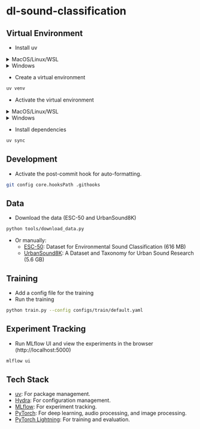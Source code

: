 # dl-sound-classification

## Virtual Environment

- Install uv

<details>
  <summary>MacOS/Linux/WSL</summary>

  ```bash
  curl -LsSf https://astral.sh/uv/install.sh | sh
  ```
</details>
<details>
  <summary>Windows</summary>

  ```powershell
  powershell -ExecutionPolicy ByPass -c "irm https://astral.sh/uv/install.ps1 | iex"
  ```
</details>

- Create a virtual environment

```bash
uv venv
```

- Activate the virtual environment

<details>
  <summary>MacOS/Linux/WSL</summary>

  ```bash
source .venv/bin/activate
  ```
</details>
<details>
  <summary>Windows</summary>

  ```powershell
.venv\Scripts\activate
  ```
</details>

- Install dependencies

```bash
uv sync
```

## Development

- Activate the post-commit hook for auto-formatting.

```bash
git config core.hooksPath .githooks
```

## Data

- Download the data (ESC-50 and UrbanSound8K)

```bash
python tools/download_data.py
```

- Or manually:
  - [ESC-50](https://github.com/karolpiczak/ESC-50): Dataset for Environmental Sound Classification (616 MB)
  - [UrbanSound8K](https://urbansounddataset.weebly.com/urbansound8k.html): A Dataset and Taxonomy for Urban Sound Research (5.6 GB)


## Training
- Add a config file for the training
- Run the training

```bash
python train.py --config configs/train/default.yaml
```

## Experiment Tracking

- Run MLflow UI and view the experiments in the browser (http://localhost:5000)

```bash
mlflow ui
```

## Tech Stack

- [uv](https://docs.astral.sh/uv/): For package management.
- [Hydra](https://hydra.cc/): For configuration management.
- [MLflow](https://mlflow.org/): For experiment tracking.
- [PyTorch](https://pytorch.org/): For deep learning, audio processing, and image processing.
- [PyTorch Lightning](https://pytorch-lightning.readthedocs.io/en/stable/): For training and evaluation.
